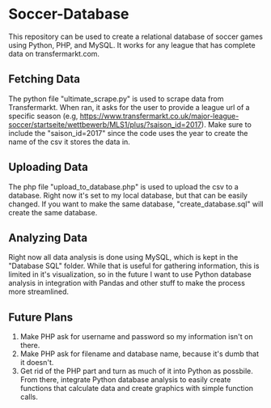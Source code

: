# Soccer-Database

This repository can be used to create a relational database of soccer games using Python, PHP, and MySQL. It works for any league that has complete data on transfermarkt.com.

## Fetching Data
The python file "ultimate_scrape.py" is used to scrape data from Transfermarkt. When ran, it asks for the user to provide a league url of a specific season (e.g, https://www.transfermarkt.co.uk/major-league-soccer/startseite/wettbewerb/MLS1/plus/?saison_id=2017). Make sure to include the "saison_id=2017" since the code uses the year to create the name of the csv it stores the data in.

## Uploading Data
The php file "upload_to_database.php" is used to upload the csv to a database. Right now it's set to my local database, but that can be easily changed. If you want to make the same database, "create_database.sql" will create the same database.

## Analyzing Data
Right now all data analysis is done using MySQL, which is kept in the "Database SQL" folder. While that is useful for gathering information, this is limited in it's visualization, so in the future I want to use Python database analysis in integration with Pandas and other stuff to make the process more streamlined.

## Future Plans
1. Make PHP ask for username and password so my information isn't on there.
2. Make PHP ask for filename and database name, because it's dumb that it doesn't.
3. Get rid of the PHP part and turn as much of it into Python as possbile. From there, integrate Python database analysis to easily create functions that calculate data and create graphics with simple function calls.

